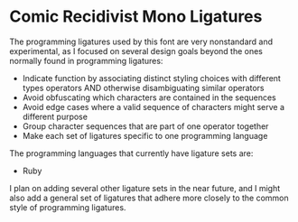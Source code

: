 # Comic Recidivist Mono Ligatures

The programming ligatures used by this font are very nonstandard and experimental, as I focused on several design goals beyond the ones normally found in programming ligatures:
* Indicate function by associating distinct styling choices with different types operators AND otherwise disambiguating similar operators
* Avoid obfuscating which characters are contained in the sequences
* Avoid edge cases where a valid sequence of characters might serve a different purpose
* Group character sequences that are part of one operator together
* Make each set of ligatures specific to one programming language

The programming languages that currently have ligature sets are:
* Ruby

I plan on adding several other ligature sets in the near future, and I might also add a general set of ligatures that adhere more closely to the common style of programming ligatures.